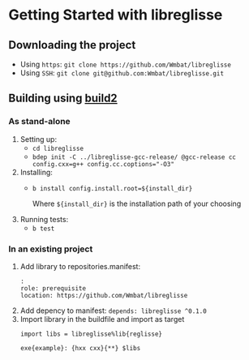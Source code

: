 # Getting Started with libreglisse

## Downloading the project

* Using `https`: `git clone https://github.com/Wmbat/libreglisse`
* Using `SSH`: `git clone git@github.com:Wmbat/libreglisse.git`

## Building using [build2](https://build2.org/)

### As stand-alone

1. Setting up:
    * `cd libreglisse`
    * `bdep init -C ../libreglisse-gcc-release/ @gcc-release cc config.cxx=g++ config.cc.coptions="-O3"`
2. Installing:
    * `b install config.install.root=${install_dir}`

        Where `${install_dir}` is the installation path of your choosing
3. Running tests:
    * `b test`

### In an existing project

1. Add library to repositories.manifest:
    ```
    :
    role: prerequisite
    location: https://github.com/Wmbat/libreglisse
    ```
2. Add depency to manifest: `depends: libreglisse ^0.1.0`
3. Import library in the buildfile and import as target
    ```
    import libs = libreglisse%lib{reglisse}
    
    exe{example}: {hxx cxx}{**} $libs
    ``` 
